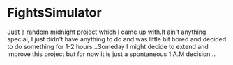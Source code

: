 # FightsSimulator
Just a random midnight project which I came up with.It ain't anything special, I just didn't have anything to do and was little bit bored and decided to do something for 1-2 hours...Someday I might decide to extend and improve this project but for now it is just a spontaneous 1 A.M decision...

